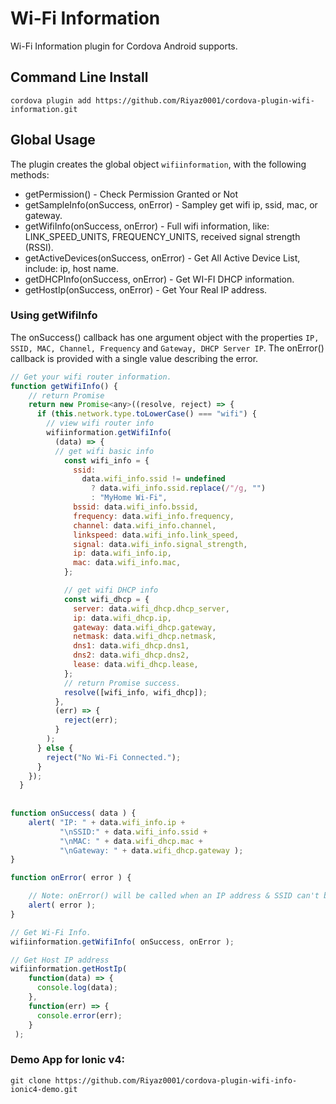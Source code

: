 Wi-Fi Information
=================

Wi-Fi Information plugin for Cordova Android supports.

## Command Line Install

    cordova plugin add https://github.com/Riyaz0001/cordova-plugin-wifi-information.git

## Global Usage

The plugin creates the global object `wifiinformation`, with the following methods:

* getPermission() - Check Permission Granted or Not
* getSampleInfo(onSuccess, onError)  - Sampley get wifi ip, ssid, mac, or gateway.
* getWifiInfo(onSuccess, onError) - Full wifi information, like: LINK_SPEED_UNITS, FREQUENCY_UNITS, received signal strength (RSSI).
* getActiveDevices(onSuccess, onError) - Get All Active Device List, include: ip, host name.
* getDHCPInfo(onSuccess, onError) - Get WI-FI DHCP information.
* getHostIp(onSuccess, onError) - Get Your Real IP address.

### Using getWifiInfo
The onSuccess() callback has one argument object with the properties `IP, SSID, MAC, Channel, Frequency` and `Gateway, DHCP Server IP`. The onError() callback is provided with a single value describing the error.

```javascript
// Get your wifi router information.
function getWifiInfo() {
    // return Promise
    return new Promise<any>((resolve, reject) => {
      if (this.network.type.toLowerCase() === "wifi") {
        // view wifi router info
        wifiinformation.getWifiInfo(
          (data) => {
          // get wifi basic info
            const wifi_info = {
              ssid:
                data.wifi_info.ssid != undefined
                  ? data.wifi_info.ssid.replace(/"/g, "")
                  : "MyHome Wi-Fi",
              bssid: data.wifi_info.bssid,
              frequency: data.wifi_info.frequency,
              channel: data.wifi_info.channel,
              linkspeed: data.wifi_info.link_speed,
              signal: data.wifi_info.signal_strength,
              ip: data.wifi_info.ip,
              mac: data.wifi_info.mac,
            };

            // get wifi DHCP info
            const wifi_dhcp = {
              server: data.wifi_dhcp.dhcp_server,
              ip: data.wifi_dhcp.ip,
              gateway: data.wifi_dhcp.gateway,
              netmask: data.wifi_dhcp.netmask,
              dns1: data.wifi_dhcp.dns1,
              dns2: data.wifi_dhcp.dns2,
              lease: data.wifi_dhcp.lease,
            };
            // return Promise success.
            resolve([wifi_info, wifi_dhcp]);
          },
          (err) => {
            reject(err);
          }
        );
      } else {
        reject("No Wi-Fi Connected.");
      }
    });
  }
  
  
function onSuccess( data ) {
    alert( "IP: " + data.wifi_info.ip + 
           "\nSSID:" + data.wifi_info.ssid + 
           "\nMAC: " + data.wifi_dhcp.mac + 
           "\nGateway: " + data.wifi_dhcp.gateway );
}

function onError( error ) {

    // Note: onError() will be called when an IP address & SSID can't be found. eg WiFi is disabled.
    alert( error );
}

// Get Wi-Fi Info.
wifiinformation.getWifiInfo( onSuccess, onError );

// Get Host IP address
wifiinformation.getHostIp(
    function(data) => {
      console.log(data);
    },
    function(err) => {
      console.error(err);
    }
 );
```

### Demo App for Ionic v4:
`git clone https://github.com/Riyaz0001/cordova-plugin-wifi-info-ionic4-demo.git`



